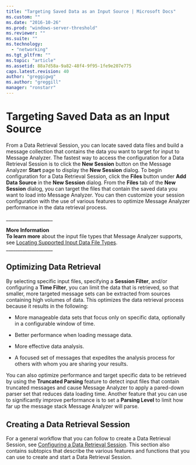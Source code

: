 ```yaml
---
title: "Targeting Saved Data as an Input Source | Microsoft Docs"
ms.custom: ""
ms.date: "2016-10-26"
ms.prod: "windows-server-threshold"
ms.reviewer: ""
ms.suite: ""
ms.technology: 
  - "networking"
ms.tgt_pltfrm: ""
ms.topic: "article"
ms.assetid: 88a7d58a-9a82-48f4-9f95-1fe9e207e775
caps.latest.revision: 40
author: "greggigwg"
ms.author: "greggill"
manager: "ronstarr"
---
```

# Targeting Saved Data as an Input Source
From a Data Retrieval Session, you can locate saved data files and build a message collection that contains the data you want to target for input to Message Analyzer. The fastest way to access the configuration for a Data Retrieval Session is to click the **New Session** button on the Message Analyzer **Start** page to display the **New Session** dialog. To begin configuration for a Data Retrieval Session, click the **Files** button under **Add Data Source** in the **New Session** dialog. From the **Files** tab of the **New Session** dialog, you can target the files that contain the saved data you want to load into Message Analyzer. You can then customize your session configuration with the use of various features to optimize Message Analyzer performance in the data retrieval process.  
  
 ___________________\_  
  
 **More Information**   
 **To learn more** about the input file types that Message Analyzer supports, see [Locating Supported Input Data File Types](locating-supported-input-data-file-types.md).   
___________________\_  
  
## Optimizing Data Retrieval  
 By selecting specific input files, specifying a **Session Filter**, and/or configuring a **Time Filter**, you can limit the data that is retrieved, so that smaller, more targeted message sets can be extracted from sources containing high volumes of data. This optimizes the data retrieval process because it results in the following:  
  
-   More manageable data sets that focus only on specific data, optionally in a configurable window of time.  
  
-   Better performance when loading message data.  
  
-   More effective data analysis.  
  
-   A focused set of messages that expedites the analysis process for others with whom you are sharing your results.  
  
 You can also optimize performance and target specific data to be retrieved by using the **Truncated Parsing** feature to detect input files that contain truncated messages and cause Message Analyzer to apply a pared-down parser set that reduces data loading time. Another feature that you can use to significantly improve performance is to set a **Parsing Level** to limit how far up the message stack Message Analyzer will parse.  
  
## Creating a Data Retrieval Session  
 For a general workflow that you can follow to create a Data Retrieval Session, see  [Configuring a Data Retrieval Session](configuring-a-data-retrieval-session.md). This section also contains subtopics that describe the various features and functions that you can use to create and start a Data Retrieval Session.